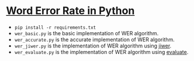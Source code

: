 # [Word Error Rate in Python](https://www.thepythoncode.com/article/calculate-word-error-rate-in-python)
- `pip install -r requirements.txt`
- `wer_basic.py` is the basic implementation of WER algorithm.
- `wer_accurate.py` is the accurate implementation of WER algorithm.
- `wer_jiwer.py` is the implementation of WER algorithm using [jiwer](https://pypi.org/project/jiwer/).
- `wer_evaluate.py` is the implementation of WER algorithm using [evaluate](https://pypi.org/project/evaluate/).